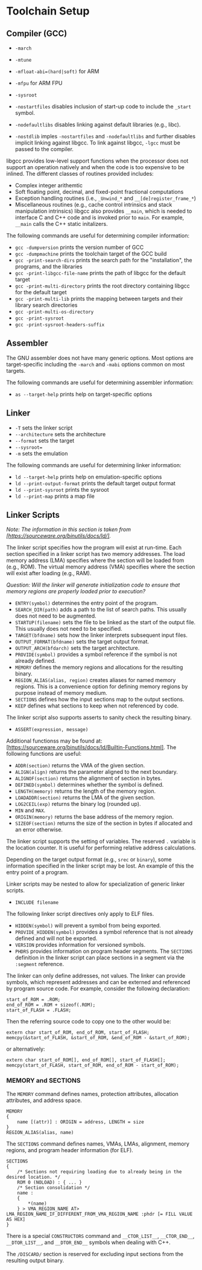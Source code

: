 # Toolchain Setup

## Compiler (GCC)

* `-march`
* `-mtune`
* `-mfloat-abi=(hard|soft)` for ARM
* `-mfpu` for ARM FPU
* `-sysroot`

* `-nostartfiles` disables inclusion of start-up code to include the `_start` symbol.
* `-nodefaultlibs` disables linking against default libraries (e.g., libc).
* `-nostdlib` imples `-nostartfiles` and `-nodefaultlibs` and further disables implicit linking against libgcc. To link against libgcc, `-lgcc` must be passed to the compiler.

libgcc provides low-level support functions when the processor does not support an operation natively and when the code is too expensive to be inlined. The different classes of routines provided includes:
* Complex integer arithemtic
* Soft floating point, decimal, and fixed-point fractional computations
* Exception handling routines (i.e., `_Unwind_*` and `__[de]register_frame_*`)
* Miscellaneous routines (e.g., cache control intrinsics and stack manipulation intrinsics)
libgcc also provides `__main`, which is needed to interface C and C++ code and is invoked prior to `main`. For example, `__main` calls the C++ static initalizers.

The following commands are useful for determining compiler information:
* `gcc -dumpversion` prints the version number of GCC
* `gcc -dumpmachine` prints the toolchain target of the GCC build
* `gcc -print-search-dirs` prints the search path for the "installation", the programs, and the libraries
* `gcc -print-libgcc-file-name` prints the path of libgcc for the default target
* `gcc -print-multi-directory` prints the root directory containing libgcc for the default target
* `gcc -print-multi-lib` prints the mapping between targets and their library search directories
* `gcc -print-multi-os-directory`
* `gcc -print-sysroot`
* `gcc -print-sysroot-headers-suffix`

## Assembler

The GNU assembler does not have many generic options. Most options are target-specific including the `-march` and `-mabi` options common on most targets.

The following commands are useful for determining assembler information:
* `as --target-help` prints help on target-specific options

## Linker

* `-T` sets the linker script
* `--architecture` sets the architecture
* `--format` sets the target
* `--sysroot=`
* `-m` sets the emulation

The following commands are useful for determining linker information:
* `ld --target-help` prints help on emulation-specific options
* `ld --print-output-format` prints the default target output format
* `ld --print-sysroot` prints the sysroot
* `ld --print-map` prints a map file

## Linker Scripts

_Note: The information in this section is taken from [https://sourceware.org/binutils/docs/ld/]._

The linker script specifies how the program will exist at run-time. Each section specified in a linker script has two memory addresses. The load memory address (LMA) specifies where the section will be loaded from (e.g., ROM). The virtual memory address (VMA) specifies where the section will exist after loading (e.g., RAM).

_Question: Will the linker will generate initialization code to ensure that memory regions are properly loaded prior to execution?_

* `ENTRY(symbol)` determines the entry point of the program.
* `SEARCH_DIR(path)` adds a path to the list of search paths. This usually does not need to be augmented.
* `STARTUP(filename)` sets the file to be linked as the start of the output file. This usually does not need to be specified.
* `TARGET(bfdname)` sets how the linker interprets subsequent input files.
* `OUTPUT_FORMAT(bfdname)` sets the target output format.
* `OUTPUT_ARCH(bfdarch)` sets the target architecture.
* `PROVIDE(symbol)` provides a symbol reference if the symbol is not already defined.
* `MEMORY` defines the memory regions and allocations for the resulting binary.
* `REGION_ALIAS(alias, region)` creates aliases for named memory regions. This is a convenience option for defining memory regions by purpose instead of memory medium.
* `SECTIONS` defines how the input sections map to the output sections.
* `KEEP` defines what sections to keep when not referenced by code.

The linker script also supports asserts to sanity check the resulting binary.
* `ASSERT(expression, message)`

Additional functionss may be found at: [https://sourceware.org/binutils/docs/ld/Builtin-Functions.html]. The following functions are useful:
* `ADDR(section)` returns the VMA of the given section.
* `ALIGN(align)` returns the parameter aligned to the next boundary.
* `ALIGNOF(section)` returns the alignment of section in bytes.
* `DEFINED(symbol)` determines whether the symbol is defined.
* `LENGTH(memory)` returns the length of the memory region.
* `LOADADDR(section)` returns the LMA of the given section.
* `LOG2CEIL(exp)` returns the binary log (rounded up).
* `MIN` and `MAX`.
* `ORIGIN(memory)` returns the base address of the memory region.
* `SIZEOF(section)` returns the size of the section in bytes if allocated and an error otherwise.

The linker script supports the setting of variables. The reserved `.` variable is the location counter. It is useful for performing relative address calculations.

Depending on the target output format (e.g., `srec` or `binary`), some information specified in the linker script may be lost. An example of this the entry point of a program.

Linker scripts may be nested to allow for specialization of generic linker scripts.
* `INCLUDE filename`

The following linker script directives only apply to ELF files. 
* `HIDDEN(symbol)` will prevent a symbol from being exported.
* `PROVIDE_HIDDEN(symbol)` provides a symbol reference that is not already defined and will not be exported.
* `VERSION` provides information for versioned symbols.
* `PHDRS` provides information on program header segments. The `SECTIONS` definition in the linker script can place sections in a segment via the `:segment` reference.

The linker can only define addresses, not values. The linker can provide symbols, which represent addresses and can be externed and referenced by program source code. For example, consider the following declaration:

```
start_of_ROM = .ROM;
end_of_ROM = .ROM + sizeof(.ROM);
start_of_FLASH = .FLASH;
```

Then the referring source code to copy one to the other would be:

```
extern char start_of_ROM, end_of_ROM, start_of_FLASH;
memcpy(&start_of_FLASH, &start_of_ROM, &end_of_ROM - &start_of_ROM);
```

or alternatively:

```
extern char start_of_ROM[], end_of_ROM[], start_of_FLASH[];
memcpy(start_of_FLASH, start_of_ROM, end_of_ROM - start_of_ROM);
```

### MEMORY and SECTIONS

The `MEMORY` command defines names, protection attributes, allocation attributes, and address space.

```
MEMORY
{
    name [(attr)] : ORIGIN = address, LENGTH = size
}
REGION_ALIAS(alias, name)
```

The `SECTIONS` command defines names, VMAs, LMAs, alignment, memory regions, and program header information (for ELF).

```
SECTIONS
{
    /* Sections not requiring loading due to already being in the desired location. */
    ROM 0 (NOLOAD) : { ... }
    /* Section consolidation */
    name :
    {
        *(name)
    } > VMA_REGION_NAME AT> LMA_REGION_NAME_IF_DIFFERENT_FROM_VMA_REGION_NAME :phdr [= FILL VALUE AS HEX]
}
```

There is a special `CONSTRUCTORS` command and `__CTOR_LIST__`, `__CTOR_END__`, `__DTOR_LIST__`, and `__DTOR_END__` symbols when dealing with C++.

The `/DISCARD/` section is reserved for excluding input sections from the resulting output binary.

